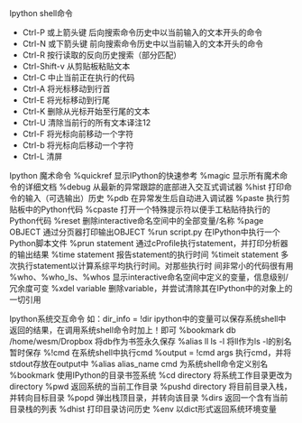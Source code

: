 
Ipython shell命令

- Ctrl-P 或上箭头键 后向搜索命令历史中以当前输入的文本开头的命令
- Ctrl-N 或下箭头键 前向搜索命令历史中以当前输入的文本开头的命令
- Ctrl-R 按行读取的反向历史搜索（部分匹配）
- Ctrl-Shift-v 从剪贴板粘贴文本
- Ctrl-C 中止当前正在执行的代码
- Ctrl-A 将光标移动到行首
- Ctrl-E 将光标移动到行尾
- Ctrl-K 删除从光标开始至行尾的文本
- Ctrl-U 清除当前行的所有文本译注12
- Ctrl-F 将光标向前移动一个字符
- Ctrl-b 将光标向后移动一个字符
- Ctrl-L 清屏

Ipython 魔术命令
%quickref 显示IPython的快速参考
%magic 显示所有魔术命令的详细文档
%debug 从最新的异常跟踪的底部进入交互式调试器
%hist 打印命令的输入（可选输出）历史
%pdb 在异常发生后自动进入调试器
%paste 执行剪贴板中的Python代码
%cpaste 打开一个特殊提示符以便手工粘贴待执行的Python代码
%reset 删除interactive命名空间中的全部变量/名称
%page OBJECT 通过分页器打印输出OBJECT
%run script.py 在IPython中执行一个Python脚本文件
%prun statement 通过cProfile执行statement，并打印分析器的输出结果
%time statement 报告statement的执行时间
%timeit statement 多次执行statement以计算系综平均执行时间。对那些执行时 间非常小的代码很有用
%who、%who_ls、%whos 显示interactive命名空间中定义的变量，信息级别/冗余度可变
%xdel variable 删除variable，并尝试清除其在IPython中的对象上的一切引用

Ipython系统交互命令
如：dir_info = !dir ipython中的变量可以保存系统shell中返回的结果，在调用系统shell命令时加上！即可
%bookmark db /home/wesm/Dropbox 将db作为书签永久保存
%alias ll ls -l 将ll作为ls -l的别名暂时保存
%!cmd 在系统shell中执行cmd
%output = !cmd args 执行cmd，并将stdout存放在output中
%alias alias_name cmd 为系统shell命令定义别名
%bookmark 使用IPython的目录书签系统
%cd directory 将系统工作目录更改为directory
%pwd 返回系统的当前工作目录
%pushd directory 将目前目录入栈，并转向目标目录
%popd 弹出栈顶目录，并转向该目录
%dirs 返回一个含有当前目录栈的列表
%dhist 打印目录访问历史
%env 以dict形式返回系统环境变量

